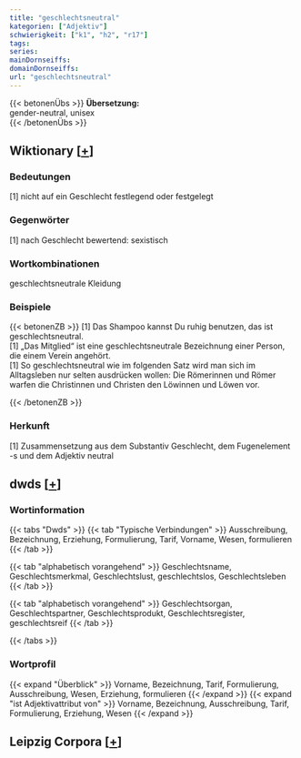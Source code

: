 ```yaml
---
title: "geschlechtsneutral"
kategorien: ["Adjektiv"]
schwierigkeit: ["k1", "h2", "r17"]
tags:
series:
mainDornseiffs:
domainDornseiffs:
url: "geschlechtsneutral"
---
```


{{< betonenÜbs >}}
**Übersetzung:**  
gender-neutral, unisex  
{{< /betonenÜbs >}}

## Wiktionary [[+](https://de.wiktionary.org/wiki/geschlechtsneutral)]

### Bedeutungen
[1] nicht auf ein Geschlecht festlegend oder festgelegt  

### Gegenwörter
[1] nach Geschlecht bewertend: sexistisch  

### Wortkombinationen
geschlechtsneutrale Kleidung  

### Beispiele
{{< betonenZB >}}
[1] Das Shampoo kannst Du ruhig benutzen, das ist geschlechtsneutral.  
[1] „Das Mitglied“ ist eine geschlechtsneutrale Bezeichnung einer Person, die einem Verein angehört.  
[1] So geschlechtsneutral wie im folgenden Satz wird man sich im Alltagsleben nur selten ausdrücken wollen: Die Römerinnen und Römer warfen die Christinnen und Christen den Löwinnen und Löwen vor.  

{{< /betonenZB >}}
### Herkunft
[1] Zusammensetzung aus dem Substantiv Geschlecht, dem Fugenelement -s und dem Adjektiv neutral  



## dwds [[+](https://www.dwds.de/wb/geschlechtsneutral)]

### Wortinformation
{{< tabs "Dwds" >}}
{{< tab "Typische Verbindungen" >}}
Ausschreibung, Bezeichnung, Erziehung, Formulierung, Tarif, Vorname, Wesen, formulieren
{{< /tab >}}

{{< tab "alphabetisch vorangehend" >}}
Geschlechtsname, Geschlechtsmerkmal, Geschlechtslust, geschlechtslos, Geschlechtsleben
{{< /tab >}}

{{< tab "alphabetisch vorangehend" >}}
Geschlechtsorgan, Geschlechtspartner, Geschlechtsprodukt, Geschlechtsregister, geschlechtsreif
{{< /tab >}}

{{< /tabs >}}

### Wortprofil
{{< expand "Überblick" >}} Vorname, Bezeichnung, Tarif, Formulierung, Ausschreibung, Wesen, Erziehung, formulieren {{< /expand >}}
{{< expand "ist Adjektivattribut von" >}} Vorname, Bezeichnung, Ausschreibung, Tarif, Formulierung, Erziehung, Wesen {{< /expand >}}

## Leipzig Corpora [[+](https://corpora.uni-leipzig.de/en/res?word=geschlechtsneutral&corpusId=deu_newscrawl-public_2018)]

